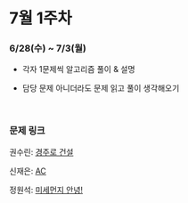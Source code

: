 # 7월 1주차

### 6/28(수) ~ 7/3(월)

- 각자 1문제씩 알고리즘 풀이 & 설명

- 담당 문제 아니더라도 문제 읽고 풀이 생각해오기
  
  <br>

### 문제 링크

권수린: [경주로 건설](https://school.programmers.co.kr/learn/courses/30/lessons/67259)

신재은: [AC](https://www.acmicpc.net/problem/5430)

정원석: [미세먼지 안녕!](https://www.acmicpc.net/problem/17144)

